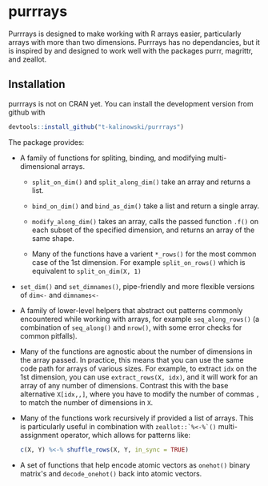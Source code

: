 
<!-- README.md is generated from README.Rmd. Please edit that file -->
purrrays
========

Purrrays is designed to make working with R arrays easier, particularly arrays with more than two dimensions. Purrrays has no dependancies, but it is inspired by and designed to work well with the packages purrr, magrittr, and zeallot.

Installation
------------

purrrays is not on CRAN yet. You can install the development version from github with

``` r
devtools::install_github("t-kalinowski/purrrays")
```

The package provides:

-   A family of functions for spliting, binding, and modifying multi-dimensional arrays.

    -   `split_on_dim()` and `split_along_dim()` take an array and returns a list.

    -   `bind_on_dim()` and `bind_as_dim()` take a list and return a single array.

    -   `modify_along_dim()` takes an array, calls the passed function `.f()` on each subset of the specified dimension, and returns an array of the same shape.

    -   Many of the functions have a varient `*_rows()` for the most common case of the 1st dimension. For example `split_on_rows()` which is equivalent to `split_on_dim(X, 1)`

-   `set_dim()` and `set_dimnames()`, pipe-friendly and more flexible versions of `dim<-` and `dimnames<-`

-   A family of lower-level helpers that abstract out patterns commonly encountered while working with arrays, for example `seq_along_rows()` (a combination of `seq_along()` and `nrow()`, with some error checks for common pitfalls).

-   Many of the functions are agnostic about the number of dimensions in the array passed. In practice, this means that you can use the same code path for arrays of various sizes. For example, to extract `idx` on the 1st dimension, you can use `extract_rows(X, idx)`, and it will work for an array of any number of dimensions. Contrast this with the base alternative `X[idx,,]`, where you have to modify the number of commas `,` to match the number of dimensions in `X`.

-   Many of the functions work recursively if provided a list of arrays. This is particularly useful in combination with `` zeallot::`%<-%`() `` multi-assignment operator, which allows for patterns like:

    ``` r
    c(X, Y) %<-% shuffle_rows(X, Y, in_sync = TRUE)
    ```

-   A set of functions that help encode atomic vectors as `onehot()` binary matrix's and `decode_onehot()` back into atomic vectors.

